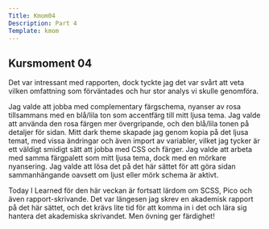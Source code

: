 ```yaml
---
Title: Kmom04
Description: Part 4
Template: kmom
---
```


<h2>Kursmoment 04</h2>

Det var intressant med rapporten, dock tyckte jag det var svårt att veta vilken omfattning som förväntades och hur stor analys vi skulle genomföra.

Jag valde att jobba med complementary färgschema, nyanser av rosa tillsammans med en blå/lila ton som accentfärg till mitt ljusa tema. Jag valde att använda den rosa färgen mer övergripande, och den blå/lila tonen på detaljer för sidan. Mitt dark theme skapade jag genom kopia på det ljusa temat, med vissa ändringar och även import av variabler, vilket jag tycker är ett väldigt smidigt sätt att jobba med CSS och färger. Jag valde att arbeta med samma färgpalett som mitt ljusa tema, dock med en mörkare nyansering. Jag valde att lösa det på det här sättet för att göra sidan sammanhängande oavsett om ljust eller mörk schema är aktivt. 

Today I Learned för den här veckan är fortsatt lärdom om SCSS, Pico och även rapport-skrivande. Det var längesen jag skrev en akademisk rapport på det här sättet, och det krävs lite tid för att komma in i det och lära sig hantera det akademiska skrivandet. Men övning ger färdighet!